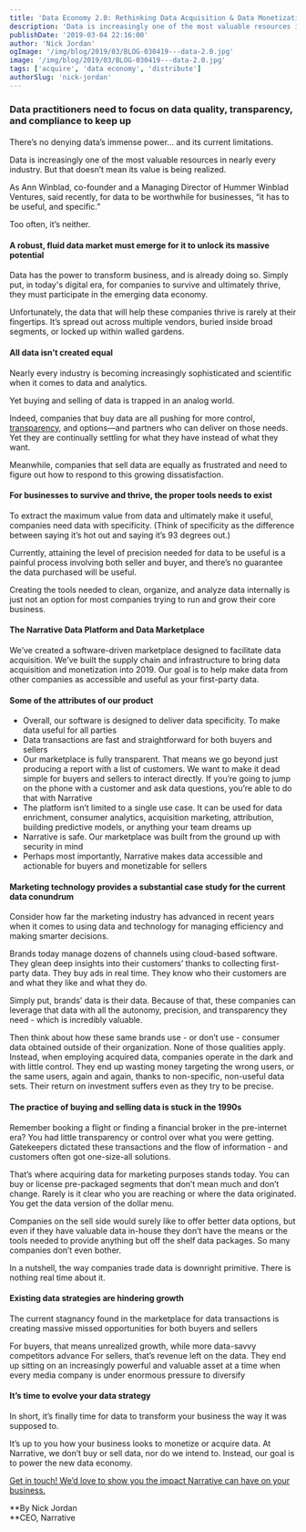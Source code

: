 ```yaml
---
title: 'Data Economy 2.0: Rethinking Data Acquisition & Data Monetization'
description: 'Data is increasingly one of the most valuable resources in nearly every industry. But that doesn’t mean its value is being realized.'
publishDate: '2019-03-04 22:16:00'
author: 'Nick Jordan'
ogImage: '/img/blog/2019/03/BLOG-030419---data-2.0.jpg'
image: '/img/blog/2019/03/BLOG-030419---data-2.0.jpg'
tags: ['acquire', 'data economy', 'distribute']
authorSlug: 'nick-jordan'
---
```

### Data practitioners need to focus on data quality, transparency, and compliance to keep up

####

There’s no denying data’s immense power... and its current limitations.

Data is increasingly one of the most valuable resources in nearly every industry. But that doesn’t mean its value is being realized.

As Ann Winblad, co-founder and a Managing Director of Hummer Winblad Ventures, said recently, for data to be worthwhile for businesses, “it has to be useful, and specific.”

Too often, it’s neither.

#### A robust, fluid data market must emerge for it to unlock its massive potential

Data has the power to transform business, and is already doing so. Simply put, in today's digital era, for companies to survive and ultimately thrive, they must participate in the emerging data economy.

Unfortunately, the data that will help these companies thrive is rarely at their fingertips. It’s spread out across multiple vendors, buried inside broad segments, or locked up within walled gardens.

#### All data isn’t created equal

Nearly every industry is becoming increasingly sophisticated and scientific when it comes to data and analytics.

Yet buying and selling of data is trapped in an analog world.

Indeed, companies that buy data are all pushing for more control, [transparency](https://www.narrative.io/pillar-data-transparency), and options—and partners who can deliver on those needs. Yet they are continually settling for what they have instead of what they want.

Meanwhile, companies that sell data are equally as frustrated and need to figure out how to respond to this growing dissatisfaction.

#### For businesses to survive and thrive, the proper tools needs to exist

To extract the maximum value from data and ultimately make it useful, companies need data with specificity. (Think of specificity as the difference between saying it’s hot out and saying it’s 93 degrees out.)

Currently, attaining the level of precision needed for data to be useful is a painful process involving both seller and buyer, and there’s no guarantee the data purchased will be useful.

Creating the tools needed to clean, organize, and analyze data internally is just not an option for most companies trying to run and grow their core business.

#### The Narrative Data Platform and Data Marketplace

We’ve created a software-driven marketplace designed to facilitate data acquisition. We’ve built the supply chain and infrastructure to bring data acquisition and monetization into 2019. Our goal is to help make data from other companies as accessible and useful as your first-party data.

#### Some of the attributes of our product

* Overall, our software is designed to deliver data specificity. To make data useful for all parties
* Data transactions are fast and straightforward for both buyers and sellers
* Our marketplace is fully transparent. That means we go beyond just producing a report with a list of customers. We want to make it dead simple for buyers and sellers to interact directly. If you’re going to jump on the phone with a customer and ask data questions, you’re able to do that with Narrative
* The platform isn’t limited to a single use case. It can be used for data enrichment, consumer analytics, acquisition marketing, attribution, building predictive models, or anything your team dreams up
* Narrative is safe. Our marketplace was built from the ground up with security in mind
* Perhaps most importantly, Narrative makes data accessible and actionable for buyers and monetizable for sellers  

#### Marketing technology provides a substantial case study for the current data conundrum

Consider how far the marketing industry has advanced in recent years when it comes to using data and technology for managing efficiency and making smarter decisions.

Brands today manage dozens of channels using cloud-based software. They glean deep insights into their customers’ thanks to collecting first-party data. They buy ads in real time. They know who their customers are and what they like and what they do.

Simply put, brands’ data is their data. Because of that, these companies can leverage that data with all the autonomy, precision, and transparency they need - which is incredibly valuable.

Then think about how these same brands use - or don’t use - consumer data obtained outside of their organization. None of those qualities apply. Instead, when employing acquired data, companies operate in the dark and with little control. They end up wasting money targeting the wrong users, or the same users, again and again, thanks to non-specific, non-useful data sets. Their return on investment suffers even as they try to be precise.

#### The practice of buying and selling data is stuck in the 1990s

Remember booking a flight or finding a financial broker in the pre-internet era? You had little transparency or control over what you were getting. Gatekeepers dictated these transactions and the flow of information - and customers often got one-size-all solutions.

That’s where acquiring data for marketing purposes stands today. You can buy or license pre-packaged segments that don’t mean much and don’t change. Rarely is it clear who you are reaching or where the data originated. You get the data version of the dollar menu.

Companies on the sell side would surely like to offer better data options, but even if they have valuable data in-house they don’t have the means or the tools needed to provide anything but off the shelf data packages. So many companies don’t even bother.

In a nutshell, the way companies trade data is downright primitive. There is nothing real time about it.

#### Existing data strategies are hindering growth

The current stagnancy found in the marketplace for data transactions is creating massive missed opportunities for both buyers and sellers

For buyers, that means unrealized growth, while more data-savvy competitors advance For sellers, that’s revenue left on the data. They end up sitting on an increasingly powerful and valuable asset at a time when every media company is under enormous pressure to diversify

#### It’s time to evolve your data strategy

In short, it’s finally time for data to transform your business the way it was supposed to.

It’s up to you how your business looks to monetize or acquire data. At Narrative, we don’t buy or sell data, nor do we intend to. Instead, our goal is to power the new data economy.

[Get in touch! We’d love to show you the impact Narrative can have on your business.  
](/contact/)

**By Nick Jordan  
**CEO, Narrative
